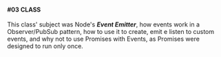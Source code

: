 #### #03 CLASS

This class' subject was Node's **_Event Emitter_**, how events work in a Observer/PubSub pattern, how to use it to create, emit e listen to custom events, and why not to use Promises with Events, as Promises were designed to run only once.